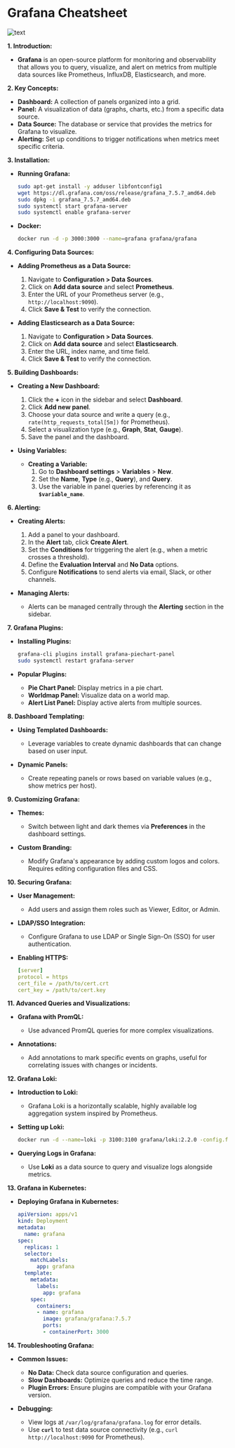 # Grafana Cheatsheet

![text](https://imgur.com/j07r4L6.png)

**1. Introduction:**

- **Grafana** is an open-source platform for monitoring and observability that allows you to query, visualize, and alert on metrics from multiple data sources like Prometheus, InfluxDB, Elasticsearch, and more.

**2. Key Concepts:**

- **Dashboard:** A collection of panels organized into a grid.
- **Panel:** A visualization of data (graphs, charts, etc.) from a specific data source.
- **Data Source:** The database or service that provides the metrics for Grafana to visualize.
- **Alerting:** Set up conditions to trigger notifications when metrics meet specific criteria.

**3. Installation:**

- **Running Grafana:**

  ```bash
  sudo apt-get install -y adduser libfontconfig1
  wget https://dl.grafana.com/oss/release/grafana_7.5.7_amd64.deb
  sudo dpkg -i grafana_7.5.7_amd64.deb
  sudo systemctl start grafana-server
  sudo systemctl enable grafana-server
  ```

- **Docker:**

  ```bash
  docker run -d -p 3000:3000 --name=grafana grafana/grafana
  ```

**4. Configuring Data Sources:**

- **Adding Prometheus as a Data Source:**
  1. Navigate to **Configuration > Data Sources**.
  2. Click on **Add data source** and select **Prometheus**.
  3. Enter the URL of your Prometheus server (e.g., `http://localhost:9090`).
  4. Click **Save & Test** to verify the connection.

- **Adding Elasticsearch as a Data Source:**
  1. Navigate to **Configuration > Data Sources**.
  2. Click on **Add data source** and select **Elasticsearch**.
  3. Enter the URL, index name, and time field.
  4. Click **Save & Test** to verify the connection.

**5. Building Dashboards:**

- **Creating a New Dashboard:**
  1. Click the **+** icon in the sidebar and select **Dashboard**.
  2. Click **Add new panel**.
  3. Choose your data source and write a query (e.g., `rate(http_requests_total[5m])` for Prometheus).
  4. Select a visualization type (e.g., **Graph**, **Stat**, **Gauge**).
  5. Save the panel and the dashboard.

- **Using Variables:**
  - **Creating a Variable:**
    1. Go to **Dashboard settings** > **Variables** > **New**.
    2. Set the **Name**, **Type** (e.g., **Query**), and **Query**.
    3. Use the variable in panel queries by referencing it as **`$variable_name`**.

**6. Alerting:**

- **Creating Alerts:**

  1. Add a panel to your dashboard.
  2. In the **Alert** tab, click **Create Alert**.
  3. Set the **Conditions** for triggering the alert (e.g., when a metric crosses a threshold).
  4. Define the **Evaluation Interval** and **No Data** options.
  5. Configure **Notifications** to send alerts via email, Slack, or other channels.

- **Managing Alerts:**
  - Alerts can be managed centrally through the **Alerting** section in the sidebar.

**7. Grafana Plugins:**

- **Installing Plugins:**

  ```bash
  grafana-cli plugins install grafana-piechart-panel
  sudo systemctl restart grafana-server
  ```

- **Popular Plugins:**
  - **Pie Chart Panel:** Display metrics in a pie chart.
  - **Worldmap Panel:** Visualize data on a world map.
  - **Alert List Panel:** Display active alerts from multiple sources.

**8. Dashboard Templating:**

- **Using Templated Dashboards:**
  - Leverage variables to create dynamic dashboards that can change based on user input.

- **Dynamic Panels:**
  - Create repeating panels or rows based on variable values (e.g., show metrics per host).

**9. Customizing Grafana:**

- **Themes:**
  - Switch between light and dark themes via **Preferences** in the dashboard settings.

- **Custom Branding:**
  - Modify Grafana's appearance by adding custom logos and colors. Requires editing configuration files and CSS.

**10. Securing Grafana:**

- **User Management:**
  - Add users and assign them roles such as Viewer, Editor, or Admin.

- **LDAP/SSO Integration:**
  - Configure Grafana to use LDAP or Single Sign-On (SSO) for user authentication.

- **Enabling HTTPS:**

  ```yaml
  [server]
  protocol = https
  cert_file = /path/to/cert.crt
  cert_key = /path/to/cert.key
  ```

**11. Advanced Queries and Visualizations:**

- **Grafana with PromQL:**
  - Use advanced PromQL queries for more complex visualizations.

- **Annotations:**
  - Add annotations to mark specific events on graphs, useful for correlating issues with changes or incidents.

**12. Grafana Loki:**

- **Introduction to Loki:**
  - Grafana Loki is a horizontally scalable, highly available log aggregation system inspired by Prometheus.

- **Setting up Loki:**

  ```bash
  docker run -d --name=loki -p 3100:3100 grafana/loki:2.2.0 -config.file=/etc/loki/local-config.yaml
  ```

- **Querying Logs in Grafana:**
  - Use **Loki** as a data source to query and visualize logs alongside metrics.

**13. Grafana in Kubernetes:**

- **Deploying Grafana in Kubernetes:**

  ```yaml
  apiVersion: apps/v1
  kind: Deployment
  metadata:
    name: grafana
  spec:
    replicas: 1
    selector:
      matchLabels:
        app: grafana
    template:
      metadata:
        labels:
          app: grafana
      spec:
        containers:
        - name: grafana
          image: grafana/grafana:7.5.7
          ports:
          - containerPort: 3000
  ```

**14. Troubleshooting Grafana:**

- **Common Issues:**
  - **No Data:** Check data source configuration and queries.
  - **Slow Dashboards:** Optimize queries and reduce the time range.
  - **Plugin Errors:** Ensure plugins are compatible with your Grafana version.

- **Debugging:**
  - View logs at `/var/log/grafana/grafana.log` for error details.
  - Use **`curl`** to test data source connectivity (e.g., `curl http://localhost:9090` for Prometheus).
